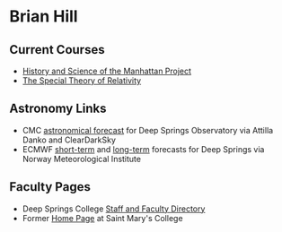 # Brian Hill

## Current Courses

* [History and Science of the Manhattan Project](https://github.com/observatree/manhattan-project/)
* [The Special Theory of Relativity](https://github.com/observatree/special-relativity)

## Astronomy Links

* CMC [astronomical forecast](https://www.cleardarksky.com/c/DpSprObCAkey.html?1) for Deep Springs Observatory via Attilla Danko and ClearDarkSky
* ECMWF [short-term](https://www.yr.no/place/USA/California/Deep_Springs/hour_by_hour_detailed.html) and [long-term](https://www.yr.no/place/USA/California/Deep_Springs/long.html) forecasts for Deep Springs via Norway Meteorological Institute

## Faculty Pages

* Deep Springs College [Staff and Faculty Directory](https://www.deepsprings.edu/staff-faculty-directory/)
* Former [Home Page](http://physics.stmarys-ca.edu/faculty/brianhill/index.html) at Saint Mary's College
